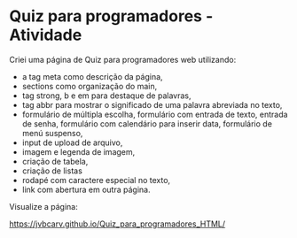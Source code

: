 # Quiz para programadores - Atividade

Criei uma página de Quiz para programadores web utilizando:
- a tag meta como descrição da página, 
- sections como organização do main,
- tag strong, b e em para destaque de palavras,
- tag abbr para mostrar o significado de uma palavra abreviada no texto,
- formulário de múltipla escolha, formulário com entrada de texto, entrada de senha, formulário com calendário para inserir data, formulário de menú suspenso,
- input de upload de arquivo,
- imagem e legenda de imagem,
- criação de tabela,
- criação de listas
- rodapé com caractere especial no texto,
- link com abertura em outra página.


Visualize a página:

https://jvbcarv.github.io/Quiz_para_programadores_HTML/
